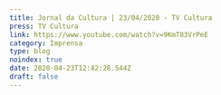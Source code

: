 ```yaml
---
title: Jornal da Cultura | 23/04/2020 - TV Cultura
press: TV Cultura
link: https://www.youtube.com/watch?v=9KmT83VrPeE
category: Imprensa
type: blog
noindex: true
date: 2020-04-23T12:42:28.544Z
draft: false
---
```

